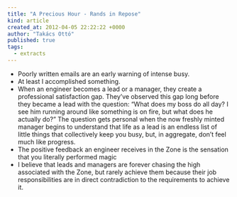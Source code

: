 ```yaml
---
title: "A Precious Hour - Rands in Repose"
kind: article
created_at: 2012-04-05 22:22:22 +0000
author: "Takács Ottó"
published: true
tags: 
  - extracts
---
```

- Poorly written emails are an early warning of intense busy.
- At least I accomplished something.
- When an engineer becomes a lead or a manager, they create a professional satisfaction gap. They’ve observed this gap long before they became a lead with the question: “What does my boss do all day? I see him running around like something is on fire, but  what does he actually do?” The question gets personal when the now freshly minted manager begins to understand that life as a lead is an endless list of little things that collectively keep you busy, but, in aggregate, don’t feel much like progress.
- The positive feedback an engineer receives in the Zone is the sensation that you literally performed magic
- I believe that leads and managers are forever chasing the high associated with the Zone, but rarely achieve them because their job responsibilities are in direct contradiction to the requirements to achieve it. 

<div class='old-comments'></div>